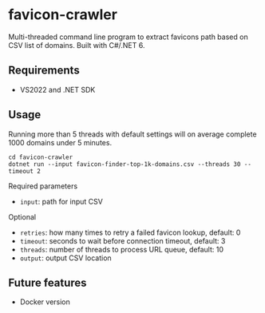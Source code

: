 ﻿# favicon-crawler

Multi-threaded command line program to extract favicons path based on CSV list of domains. Built with C#/.NET 6.

## Requirements

- VS2022 and .NET SDK

## Usage

Running more than 5 threads with default settings will on average complete 1000 domains under 5 minutes.

```
cd favicon-crawler
dotnet run --input favicon-finder-top-1k-domains.csv --threads 30 --timeout 2
```

Required parameters

- `input`: path for input CSV

Optional

- `retries`: how many times to retry a failed favicon lookup, default: 0
- `timeout`: seconds to wait before connection timeout, default: 3
- `threads`: number of threads to process URL queue, default: 10
- `output`: output CSV location

## Future features

- Docker version
